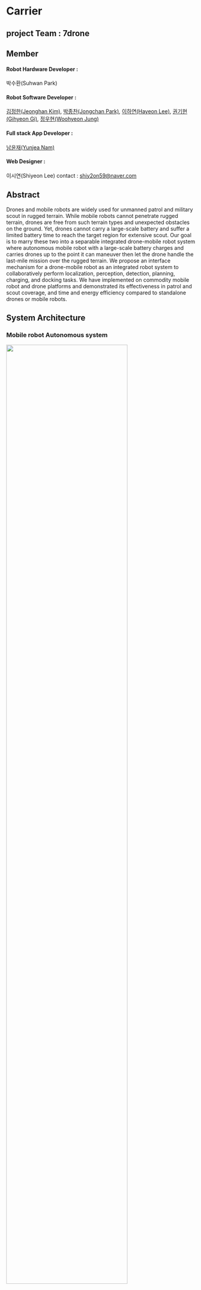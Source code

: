 # Carrier

## project Team : 7drone

## Member 

#### Robot Hardware Developer : 

박수환(Suhwan Park)

#### Robot Software Developer : 

[김정한(Jeonghan Kim)](https://github.com/Kim-JeongHan), [박종찬(Jongchan Park)](https://github.com/coldbell8918), [이하연(Hayeon Lee)](https://github.com/quokkalover),  [권기현(Gihyeon Gi)](https://github.com/raisewise0211), [정우현(Woohyeon Jung)](https://github.com/John-woohyeon)

#### Full stack App Developer : 

[남윤재(Yunjea Nam)](https://github.com/ujma1234)

#### Web Designer :
이시연(Shiyeon Lee)
contact : shiy2on59@naver.com

## Abstract
Drones and mobile robots are widely used for unmanned patrol and military scout in rugged terrain. While mobile robots cannot penetrate rugged terrain, drones are free from such terrain types and unexpected obstacles on the ground. Yet, drones cannot carry a large-scale battery and suffer a limited battery time to reach the target region for extensive scout. Our goal is to marry these two into a separable integrated drone-mobile robot system where autonomous mobile robot with a large-scale battery charges and carries drones up to the point it can maneuver then let the drone handle the last-mile mission over the rugged terrain. We propose an
interface mechanism for a drone-mobile robot as an integrated robot system to collaboratively perform localization, perception, detection, planning, charging, and docking tasks. We have implemented on commodity mobile robot and drone platforms and demonstrated its effectiveness in patrol and scout coverage, and time and energy efficiency compared to standalone drones or mobile robots.

## System Architecture

### Mobile robot Autonomous system
<img src="https://github.com/7drone/carrier_ros/assets/98142496/ccf4a559-7b8e-4c78-a6f2-c69b549aee5d" width=80%/>

### robot system
<img src="https://github.com/7drone/carrier_ros/assets/98142496/ffa6f650-72b5-4414-b063-c4e362d1981d" width=100%/>

## Hardware System

## Additional Resources
- [7drone Presentation](https://www.canva.com/design/DAFjvD3PurI/lv-KKXTqsAaz5tWrPFcb-A/view?utm_content=DAFjvD3PurI&utm_campaign=designshare&utm_medium=link&utm_source=viewer)
- [youtube]()
